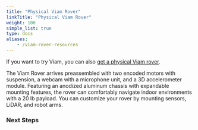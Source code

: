 ```yaml
---
title: "Physical Viam Rover"
linkTitle: "Physical Viam Rover"
weight: 100
simple_list: true
type: docs
aliases:
    - /viam-rover-resources
---
```


If you want to try Viam, you can also [get a physical Viam rover](https://www.viam.com/resources/rover).

The Viam Rover arrives preassembled with two encoded motors with suspension, a webcam with a microphone unit, and a 3D accelerometer module.
Featuring an anodized aluminum chassis with expandable mounting features, the rover can comfortably navigate indoor environments with a 20 lb payload.
You can customize your rover by mounting sensors, LiDAR, and robot arms.

### Next Steps
